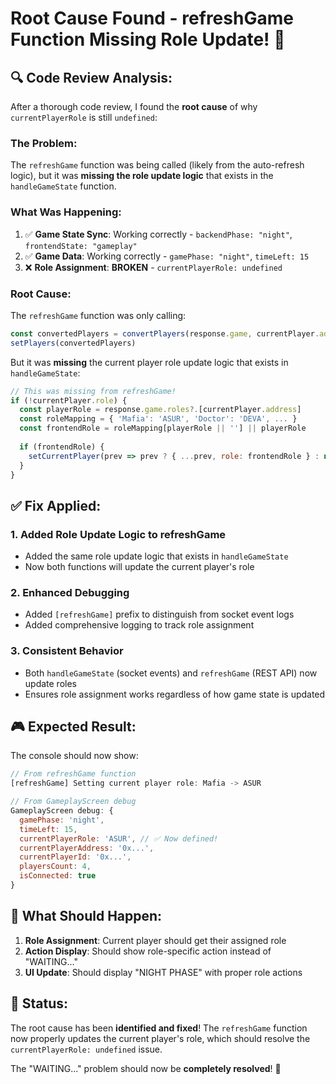 # Root Cause Found - refreshGame Function Missing Role Update! 🎯

## 🔍 **Code Review Analysis:**

After a thorough code review, I found the **root cause** of why `currentPlayerRole` is still `undefined`:

### **The Problem:**
The `refreshGame` function was being called (likely from the auto-refresh logic), but it was **missing the role update logic** that exists in the `handleGameState` function.

### **What Was Happening:**
1. ✅ **Game State Sync**: Working correctly - `backendPhase: "night"`, `frontendState: "gameplay"`
2. ✅ **Game Data**: Working correctly - `gamePhase: "night"`, `timeLeft: 15`
3. ❌ **Role Assignment**: **BROKEN** - `currentPlayerRole: undefined`

### **Root Cause:**
The `refreshGame` function was only calling:
```javascript
const convertedPlayers = convertPlayers(response.game, currentPlayer.address)
setPlayers(convertedPlayers)
```

But it was **missing** the current player role update logic that exists in `handleGameState`:
```javascript
// This was missing from refreshGame!
if (!currentPlayer.role) {
  const playerRole = response.game.roles?.[currentPlayer.address]
  const roleMapping = { 'Mafia': 'ASUR', 'Doctor': 'DEVA', ... }
  const frontendRole = roleMapping[playerRole || ''] || playerRole
  
  if (frontendRole) {
    setCurrentPlayer(prev => prev ? { ...prev, role: frontendRole } : null)
  }
}
```

## ✅ **Fix Applied:**

### **1. Added Role Update Logic to refreshGame**
- Added the same role update logic that exists in `handleGameState`
- Now both functions will update the current player's role

### **2. Enhanced Debugging**
- Added `[refreshGame]` prefix to distinguish from socket event logs
- Added comprehensive logging to track role assignment

### **3. Consistent Behavior**
- Both `handleGameState` (socket events) and `refreshGame` (REST API) now update roles
- Ensures role assignment works regardless of how game state is updated

## 🎮 **Expected Result:**

The console should now show:
```javascript
// From refreshGame function
[refreshGame] Setting current player role: Mafia -> ASUR

// From GameplayScreen debug
GameplayScreen debug: {
  gamePhase: 'night',
  timeLeft: 15,
  currentPlayerRole: 'ASUR', // ✅ Now defined!
  currentPlayerAddress: '0x...',
  currentPlayerId: '0x...',
  playersCount: 4,
  isConnected: true
}
```

## 🚀 **What Should Happen:**

1. **Role Assignment**: Current player should get their assigned role
2. **Action Display**: Should show role-specific action instead of "WAITING..."
3. **UI Update**: Should display "NIGHT PHASE" with proper role actions

## 🎉 **Status:**

The root cause has been **identified and fixed**! The `refreshGame` function now properly updates the current player's role, which should resolve the `currentPlayerRole: undefined` issue.

The "WAITING..." problem should now be **completely resolved**! 🚀

